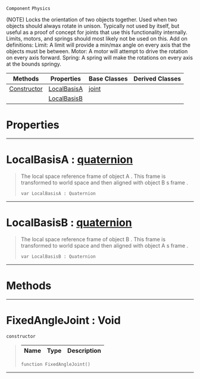  `Component` `Physics`



(NOTE) Locks the orientation of two objects together. Used when two objects should always rotate in unison. Typically not used by itself, but useful as a proof of concept for joints that use this functionality internally. Limits, motors, and springs should most likely not be used on this. Add on definitions: Limit: A limit will provide a min/max angle on every axis that the objects must be between. Motor: A motor will attempt to drive the rotation on every axis forward. Spring: A spring will make the rotations on every axis at the bounds springy.

|Methods|Properties|Base Classes|Derived Classes|
|---|---|---|---|
|[ Constructor](https://github.com/ZilchEngine/ZilchDocs/blob/master/code_reference/class_reference/fixedanglejoint.md#fixedanglejoint-void)|[ LocalBasisA](https://github.com/ZilchEngine/ZilchDocs/blob/master/code_reference/class_reference/fixedanglejoint.md#localbasisa-zilch-engine)|[joint](https://github.com/ZilchEngine/ZilchDocs/blob/master/code_reference/class_reference/joint.md)| |
| |[ LocalBasisB](https://github.com/ZilchEngine/ZilchDocs/blob/master/code_reference/class_reference/fixedanglejoint.md#localbasisb-zilch-engine)| | |


 #  Properties


---  
 #  LocalBasisA : [quaternion](https://github.com/ZilchEngine/ZilchDocs/blob/master/code_reference/nada_base_types/quaternion.md)

> The local space reference frame of object A . This frame is transformed to world space and then aligned with object B s frame . 
> ``` lang=cpp, name=Nada
> var LocalBasisA : Quaternion


---  
 #  LocalBasisB : [quaternion](https://github.com/ZilchEngine/ZilchDocs/blob/master/code_reference/nada_base_types/quaternion.md)

> The local space reference frame of object B . This frame is transformed to world space and then aligned with object A s frame . 
> ``` lang=cpp, name=Nada
> var LocalBasisB : Quaternion


---  
 #  Methods


---  
 #  FixedAngleJoint : Void

 `constructor`

> 
> |Name|Type|Description|
> |---|---|---|
> ``` lang=cpp, name=Nada
> function FixedAngleJoint()
> ``` 


---  
 

 